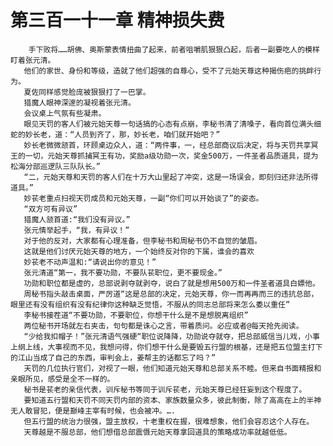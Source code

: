 # 第三百一十一章 精神损失费
        手下败将……胡佛、奥斯蒙表情扭曲了起来，前者咀嚼肌狠狠凸起，后者一副要吃人的模样盯着张元清。
       他们的家世、身份和等级，造就了他们超强的自尊心，受不了元始天尊这种揭伤疤的挑衅行为。
       夏佐同样感觉脸庞被狠狠打了一巴掌。
       猎魔人眼神深邃的凝视着张元清。
       会议桌上气氛有些凝肃。
       眼见天罚的客人们被元始天尊一句话搞的心态有点崩，李秘书清了清嗓子，看向首位满头细蛇的妙长老，道：“人员到齐了，那，妙长老，咱们就开始吧？”
       妙长老微微颔首，环顾桌边众人，道：“两件事，一，经总部商议后决定，将与天罚共享冥王的一切，元始天尊抓捕冥王有功，奖励a级功勋一次，奖金500万，一件圣者品质道具，提为松海分部巡逻队三队队长。”
       “二，元始天尊和天罚的客人们在十万大山里起了冲突，这是一场误会，即刻归还非法所得道具。”
       妙苌老重点扫视天罚成员和元始天尊，一副“你们可以开始谈了”的姿态。
       “双方可有异议”
       猎魔人颔首道:“我们没有异议。”
       张元情举起手，“我，有异议！”
       对于他的反对，大家都有心理准备，但李秘书和周秘书仍不自觉的皱眉。
       这就是他们讨厌元始天尊的地方，一个始终反对你的下属，谁会的喜欢
       妙苌老不动声温和:“请说出你的意见！”
       张元清道“第一，我不要功勋，不要队苌职位，更不要现金。”
       功勋和职位都是虚的，总部说剥夺就剥夺，说白了就是想用500万和一件圣者道具白嫖他。
       周秘书指头敲击桌面，严厉道“这是总部的决定，元始天尊，你一而再再而三的违抗总部，眼里还有没有组织有没有纪律你这种缺乏觉悟，不服从的同志总部将来怎么委以重任”
       李秘书接茬道“不要功勋，不要职位，你想干什么是不是想脱离组织”
       两位秘书开场就左右夹击，句句都是诛心之言，带着质问。必应或者@每天抢先阅读。
       “少给我扣帽子！”张元清语气强硬“职位说降降，功勋说夺就夺，把总部威信当儿戏，小事上纲上线，大事视而不见，我想问得，你们想干什么是要毁五行盟的根基，还是把五位盟主打下的江山当成了自己的东西，审判会上，姜帮主的话都忘了吗？”
       天罚的几位执行官们，对视了一眼，他们知道元始天尊和总部关系不睦。但来自书面精报和亲眼所见，感受是全不一样的。
       秘书是苌老的亲信代表，训斥秘书等同于训斥苌老，元始天尊已经狂妄到这个程度了。
       要知道五行盟和天罚不同天罚内部的资本、家族数量众多，彼此制衡，除了高高在上的半神无人敢冒犯，便是巅峰主宰有时候，也会被冲。….
       但五行盟的统治力很强，盟主放权，十老重权在握，很难想象，他们会容忍这个人存在。
       天尊越是不服总部，他们想借总部震慑元始天尊拿回道具的策略成功率就越低低。